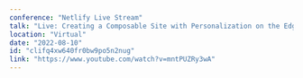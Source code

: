 ```yaml
---
conference: "Netlify Live Stream"
talk: "Live: Creating a Composable Site with Personalization on the Edge"
location: "Virtual"
date: "2022-08-10"
id: "clifq4xw640fr0bw9po5n2nug"
link: "https://www.youtube.com/watch?v=mntPUZRy3wA"
---
```


